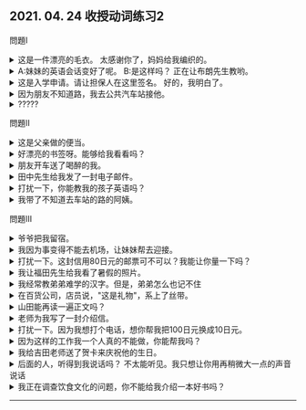 ## 2021. 04. 24 收授动词练习2
問題Ⅰ
<details>
<summary>
这是一件漂亮的毛衣。
太感谢你了，妈妈给我编织的。
</summary>

きれいなセーターですね。
ありがとうございます。母が編んでくれたんです。
</details>

<details>
<summary>
A:妹妹的英语会话变好了呢。
B:是这样吗？ 正在让布朗先生教哟。</summary>

A:妹さんの英会話が上手になりましたね。
B:そうですか。ブラウンさんに教えてもらっているんですよ。
</details>

<details>
<summary>
这是入学申请。请让担保人在这里签名。
好的，我明白了。</summary>

これは入学願書です。ここには保証人にサインをしてもらってください。
はい。分りました。
</details>

<details>
<summary>
因为朋友不知道路，我去公共汽车站接他。</summary>

友達が道が分からないので、バス停まで迎えてあげました。
</details>

<details>
<summary>
?????</summary>

A:駅前にピザの店ができたね。
B:ええ、この間、行ってみたら、おいしかったですよ。配達もして_________________そうです。
</details>

問題Ⅱ
<details>
<summary>
这是父亲做的便当。</summary>

これは父が作ってくれた弁当ですよ。
</details>

<details>
<summary>
好漂亮的书签呀。能够给我看看吗？</summary>

きれいな葉書ですね。私に見せてもらえますか。
</details>

<details>
<summary>
朋友开车送了喝醉的我。</summary>

友達は酔ってしまった私を車で送ってくれました。
</details>

<details>
<summary>
田中先生给我发了一封电子邮件。</summary>

田中さんが私にEメールを送ってくれました。
</details>

<details>
<summary>
打扰一下，你能教我的孩子英语吗？</summary>

すみませんが、うちの子に英語を教えてくれませんか。
</details>

<details>
<summary>
我带了不知道去车站的路的阿姨。</summary>

私は駅に行く道がわからないおばあさんを連れて行ってあげました。
</details>

問題Ⅲ
<details>
<summary>
爷爷把我留宿。</summary>

おじいさんは僕らを泊めてくれた。
</details>

<details>
<summary>
我因为事变得不能去机场，让妹妹帮去迎接。</summary>

用事で空港に行けなくなって、妹に迎えに行ってもらった。
</details>

<details>
<summary>
打扰一下。这封信用80日元的邮票可不可以？我能让你量一下吗？</summary>

すみません。この手紙は80円の切手でいいかどうか、量ってもらえますか。
</details>

<details>
<summary>
我让福田先生给我看了暑假的照片。</summary>

僕は福田さんに夏休みの写真を見せてもらいました。
</details>

<details>
<summary>
我经常教弟弟难学的汉字。但是，弟弟怎么也记不住</summary>

私はいつも弟に難しい漢字を教えてくれます。でも、弟はなかなか覚えません。
</details>

<details>
<summary>
在百货公司，店员说，"这是礼物"，系上了丝带。</summary>

デパートで店員に「プレゼント用です」と言って、リボンをつけてもらった。
</details>

<details>
<summary>
山田能再读一遍正文吗？</summary>

山田さん本文をもう一度読んでくれる？
</details>

<details>
<summary>
老师为我写了一封介绍信。</summary>

先生は私のために紹介状を書いてくださる
</details>

<details>
<summary>
打扰一下。因为我想打个电话，想你帮我把100日元换成10日元。</summary>

すみません。電話がかけたいので、100円を10円玉に替えてもらいたいんですが。
</details>

<details>
<summary>
因为这样的工作我一个人真的不能做，你能帮我吗？</summary>

そんな仕事は私一人ではとてもできませんから、手伝ってくださいませんか。
</details>

<details>
<summary>
我给吉田老师送了贺卡来庆祝他的生日。</summary>

吉田先生の誕生日のお祝いに本を差し上げた。
</details>

<details>
<summary>
后面的人，听得到我说话吗？
不太能听见。我只想让你用再稍微大一点的声音说话</summary>

A:後ろの人、聞こえますか。
B:よく聞こえないんです。もう少し大きい声で話してもらいたいんですけど。
</details>

<details>
<summary>
我正在调查饮食文化的问题，你不能给我介绍一本好书吗？</summary>

食文化の問題について調べているんですが、いい本を紹介していただけないでしょうか。
</details>

---
